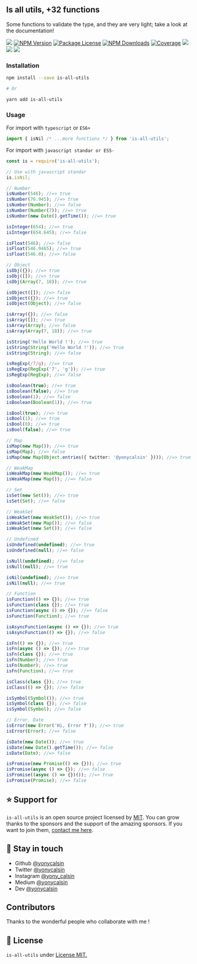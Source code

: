 ## Is all utils, +32 functions

Some functions to validate the type, and they are very light; take a look at the documentation!

<a href="https://github.com/yonycalsin/is-all-utils"><img src="https://img.shields.io/spiget/stars/1000?color=brightgreen&label=Star&logo=github" /></a>
<a href="https://www.npmjs.com/is-all-utils" target="_blank">
<img src="https://img.shields.io/npm/v/is-all-utils" alt="NPM Version" /></a>
<a href="https://www.npmjs.com/is-all-utils" target="_blank">
<img src="https://img.shields.io/npm/l/is-all-utils" alt="Package License" /></a>
<a href="https://www.npmjs.com/is-all-utils" target="_blank">
<img src="https://img.shields.io/npm/dm/is-all-utils" alt="NPM Downloads" /></a>
<a href="https://github.com/yonycalsin/is-all-utils" target="_blank">
<img src="https://s3.amazonaws.com/assets.coveralls.io/badges/coveralls_95.svg" alt="Coverage" /></a>
<a href="https://github.com/yonycalsin/is-all-utils"><img src="https://img.shields.io/badge/Github%20Page-is.all.utils-yellow?style=flat-square&logo=github" /></a>
<a href="https://github.com/yonycalsin"><img src="https://img.shields.io/badge/Author-Yony%20Calsin-blueviolet?style=flat-square&logo=appveyor" /></a>
<a href="https://twitter.com/yonycalsin" target="_blank">
<img src="https://img.shields.io/twitter/follow/yonycalsin.svg?style=social&label=Follow"></a>

### Installation

```bash
npm install --save is-all-utils

# Or

yarn add is-all-utils
```

### Usage

For import with `typescript` or `ES6+`

```ts
import { isNil /* ...more functions */ } from 'is-all-utils';
```

For import with `javascript standar or ES5-`

```js
const is = require('is-all-utils');

// Use with javascript standar
is.isNil;
```

```ts
// Number
isNumber(546); //=> true
isNumber(76.945); //=> true
isNumber(Number); //=> false
isNumber(Number(7)); //=> true
isNumber(new Date().getTime()); //=> true

isInteger(654); //=> true
isInteger(654.645); //=> false

isFloat(546); //=> false
isFloat(546.9465); //=> true
isFloat(546.0); //=> false

// Object
isObj({}); //=> true
isObj([]); //=> true
isObj(Array(7, 18)); //=> true

isObject([]); //=> false
isObject({}); //=> true
isObject(Object); //=> false

isArray({}); //=> false
isArray([]); //=> true
isArray(Array); //=> false
isArray(Array(7, 18)); //=> true

isString('Hello World !'); //=> true
isString(String('Hello World !')); //=> true
isString(String); //=> false

isRegExp(/7/g); //=> true
isRegExp(RegExp('7', 'g')); //=> true
isRegExp(RegExp); //=> false

isBoolean(true); //=> true
isBoolean(false); //=> true
isBoolean(1); //=> false
isBoolean(Boolean(1)); //=> true

isBool(true); //=> true
isBool(1); //=> true
isBool(0); //=> true
isBool(false); //=> true

// Map
isMap(new Map()); //=> true
isMap(Map); //=> false
isMap(new Map(Object.entries({ twitter: '@yonycalsin' }))); //=> true

// WeakMap
isWeakMap(new WeakMap()); //=> true
isWeakMap(new Map()); //=> false

// Set
isSet(new Set()); //=> true
isSet(Set); //=> false

// WeakSet
isWeakSet(new WeakSet()); //=> true
isWeakSet(new Map()); //=> false
isWeakSet(new Set()); //=> false

// Undefined
isUndefined(undefined); //=> true
isUndefined(null); //=> false

isNull(undefined); //=> false
isNull(null); //=> true

isNil(undefined); //=> true
isNil(null); //=> true

// Function
isFunction(() => {}); //=> true
isFunction(class {}); //=> true
isFunction(async () => {}); //=> false
isFunction(Function); //=> true

isAsyncFunction(async () => {}); //=> true
isAsyncFunction(() => {}); //=> false

isFn(() => {}); //=> true
isFn(async () => {}); //=> true
isFn(class {}); //=> true
isFn(Number); //=> true
isFn(Number); //=> true
isFn(Function); //=> true

isClass(class {}); //=> true
isClass(() => {}); //=> false

isSymbol(Symbol()); //=> true
isSymbol(class {}); //=> false
isSymbol(Symbol); //=> false

// Error, Date
isError(new Error('Hi, Error ❓')); //=> true
isError(Error); //=> false

isDate(new Date()); //=> true
isDate(new Date().getTime()); //=> false
isDate(Date); //=> false

isPromise(new Promise(() => {})); //=> true
isPromise(async () => {}); //=> false
isPromise((async () => {})()); //=> true
isPromise(Promise); //=> false
```

## ⭐ Support for

`is-all-utils` is an open source project licensed by [MIT](LICENSE). You can grow thanks to the sponsors and the support of the amazing sponsors. If you want to join them, [contact me here](https://twitter.com/yonycalsin).

## 🎩 Stay in touch

-   Github [@yonycalsin](https://github.com/yonycalsin)
-   Twitter [@yonycalsin](https://twitter.com/yonycalsin)
-   Instagram [@yony_calsin](https://instagram.com/yony_calsin)
-   Medium [@yonycalsin](https://medium.com/@yonycalsin)
-   Dev [@yonycalsin](https://dev.to/yonycalsin)

## Contributors

Thanks to the wonderful people who collaborate with me !

## 📜 License

`is-all-utils` under [License MIT.](LICENSE)
